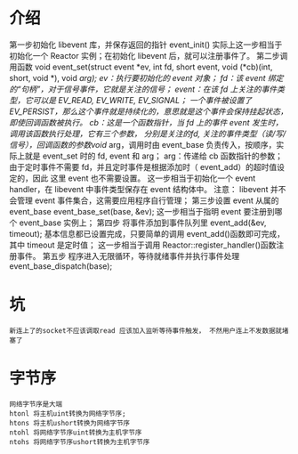 # 介绍
第一步初始化 libevent 库，并保存返回的指针 
    event_init()  实际上这一步相当于初始化一个 Reactor 实例；在初始化 libevent 后，就可以注册事件了。
第二步调用函数
    void event_set(struct event *ev, int fd, short event, void (*cb)(int, short, void *), void *arg);
    ev：执行要初始化的 event 对象；
    fd：该 event 绑定的“句柄”，对于信号事件，它就是关注的信号；
    event：在该 fd 上关注的事件类型，它可以是 EV_READ, EV_WRITE, EV_SIGNAL； 一个事件被设置了EV_PERSIST，那么这个事件就是持续化的，意思就是这个事件会保持挂起状态，即使回调函数被执行。
    cb：这是一个函数指针，当 fd 上的事件 event 发生时，调用该函数执行处理，它有三个参数，
    分别是关注的fd, 关注的事件类型（读/写/信号），回调函数的参数void* arg，调用时由
    event_base 负责传入，按顺序，实际上就是 event_set 时的 fd, event 和 arg；
    arg：传递给 cb 函数指针的参数；
    由于定时事件不需要 fd，并且定时事件是根据添加时（ event_add）的超时值设定的，因此
    这里 event 也不需要设置。
    这一步相当于初始化一个 event handler，在 libevent 中事件类型保存在 event 结构体中。
    注意： libevent 并不会管理 event 事件集合，这需要应用程序自行管理；
第三步设置 event 从属的 event_base
    event_base_set(base, &ev);
    这一步相当于指明 event 要注册到哪个 event_base 实例上；
第四步 将事件添加到事件队列里
    event_add(&ev, timeout);
    基本信息都已设置完成，只要简单的调用 event_add()函数即可完成，其中 timeout 是定时值；
    这一步相当于调用 Reactor::register_handler()函数注册事件。
第五步 程序进入无限循环，等待就绪事件并执行事件处理
    event_base_dispatch(base);  



# 坑
    新连上了的socket不应该调取read 应该加入监听等待事件触发， 不然用户连上不发数据就堵塞了


# 字节序
    网络字节序是大端
    htonl 将主机uint转换为网络字节序;
    htons 将主机ushort转换为网络字节序
    ntohl 将网络字节序uint转换为主机字节序
    ntohs 将网络字节序ushort转换为主机字节序